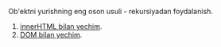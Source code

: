 Ob'ektni yurishning eng oson usuli - rekursiyadan foydalanish.

1. [innerHTML bilan yechim](sandbox:innerhtml).
2. [DOM bilan yechim](sandbox:build-tree-dom).
